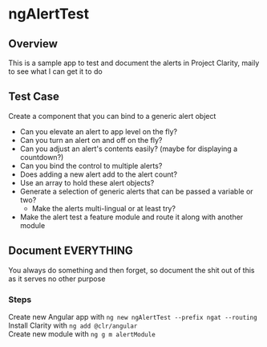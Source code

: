 # ngAlertTest

## Overview

This is a sample app to test and document the alerts in Project Clarity, maily to see what I can get it to do

## Test Case

Create a component that you can bind to a generic alert object
- Can you elevate an alert to app level on the fly?
- Can you turn an alert on and off on the fly?
- Can you adjust an alert's contents easily? (maybe for displaying a countdown?)
- Can you bind the control to multiple alerts?
- Does adding a new alert add to the alert count?
- Use an array to hold these alert objects?
- Generate a selection of generic alerts that can be passed a variable or two?
    - Make the alerts multi-lingual or at least try?
- Make the alert test a feature module and route it along with another module

## Document EVERYTHING

You always do something and then forget, so document the shit out of this as it serves no other purpose

### Steps

Create new Angular app with `ng new ngAlertTest --prefix ngat --routing`  
Install Clarity  with `ng add @clr/angular`  
Create new module with `ng g m alertModule`  


